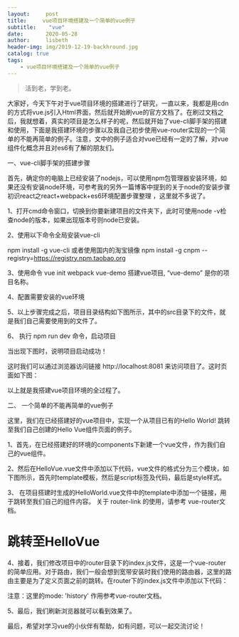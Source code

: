 ```yaml
---
layout:     post
title:     vue项目环境搭建及一个简单的vue例子
subtitle:    "vue"
date:       2020-05-28
author:     lisbeth
header-img: img/2019-12-19-backhround.jpg
catalog: true
tags:
    - vue项目环境搭建及一个简单的vue例子
---
```


>活到老，学到老。


大家好，今天下午对于vue项目环境的搭建进行了研究，一直以来，我都是用cdn的方式将vue.js引入Html界面，然后就开始刷vue的官方文档了。在刷过文档之后，我就想着，真实的项目是怎么样子的呢，然后就开始了vue-cli脚手架的搭建和使用，下面是我搭建环境的步骤以及我自己初步使用vue-router实现的一个简单的不能再简单的例子。注意，文中的例子适合对vue已经有一定的了解，对vue组件化概念并且对es6有了解的朋友们。

一、vue-cli脚手架的搭建步骤

首先，确定你的电脑上已经安装了nodejs，可以使用npm包管理器安装环境，如果还没有安装node环境，可参考我的另外一篇博客中提到的关于node的安装步骤 初识react之react+webpack+es6环境配置步骤整理 ，这里就不多说了。

1、打开cmd命令窗口，切换到你要新建项目的文件夹下，此时可使用node -v检查node的版本，如果出现版本号则node已安装。

2、使用以下命令全局安装vue-cli

npm install -g vue-cli 
或者使用国内的淘宝镜像 
npm install -g cnpm --registry=https://registry.npm.taobao.org

3、使用命令 vue init webpack vue-demo 搭建vue项目, “vue-demo” 是你的项目名称。



4、配置需要安装的vue环境



5、以上步骤完成之后，项目目录结构如下图所示，其中的src目录下的文件，就是我们自己需要使用到的文件了。



6、 执行 npm run dev 命令，启动项目

当出现下图时，说明项目启动成功！

这时我们可以通过浏览器访问链接 http://localhost:8081 来访问项目了。这时页面如下图：


以上就是我搭建vue项目环境的全过程了。

二、 一个简单的不能再简单的vue例子

这里，我们在已经搭建好的vue项目中，实现一个从项目已有的Hello World! 跳转至我们自己创建的Hello Vue组件页面的例子。

1、首先，在已经搭建好的环境的components下新建一个vue文件，作为我们自己的vue组件。

2、然后在HelloVue.vue文件中添加以下代码，vue文件的格式分为三个模块，如下图所示，首先时template模板，然后是script标签及代码，最后是style样式。

<template>
  <div id="vue">Hello Vue.js! {{ message }}</div>
</template>

<script type="text/javascript">
  export default { //这里需要将模块引出，可在其他地方使用
    name: "HelloVue",
    data (){ //注意：data即使不需要传数据，也必须return,否则会报错
      return {
        message: "hello vue!"
      }
    }
  }
</script>

<style type="text/css">
  #vue{
    color: green;
    font-size: 28px;
  }
</style>

3、 在项目搭建时生成的HelloWorld.vue文件中的template中添加一个链接，用于跳转至我们自己的组件内容。
关于 router-link 的使用，请参考 vue-router文档。

<h1>
 <router-link to="day01">跳转至HelloVue</router-link>
</h1>

4、接着，我们修改项目中的router目录下的index.js文件，这是一个vue-router的简单应用。对于路由，我们一般会想到宽带安装时我们使用的路由器，这里的路由主要是为了定义页面之前的跳转。在router下的index.js文件中添加以下代码：

注意：这里的mode: 'history' 作用参考vue-router文档。

5、最后，我们刷新浏览器就可以看到效果了。


最后，希望对学习vue的小伙伴有帮助，如有问题，可以一起交流讨论！
